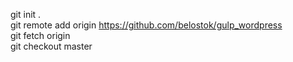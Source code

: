 git init . <br>
git remote add origin https://github.com/belostok/gulp_wordpress <br>
git fetch origin <br>
git checkout master
